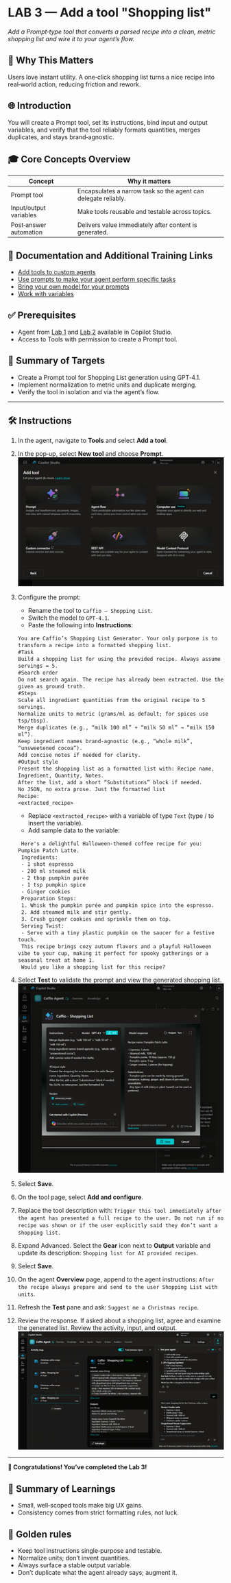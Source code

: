 # LAB 3 — Add a tool "Shopping list"

*Add a Prompt‑type tool that converts a parsed recipe into a clean, metric shopping list and wire it to your agent’s flow.*

## 🤔 Why This Matters

Users love instant utility. A one‑click shopping list turns a nice recipe into real‑world action, reducing friction and rework.

## 🌐 Introduction
You will create a Prompt tool, set its instructions, bind input and output variables, and verify that the tool reliably formats quantities, merges duplicates, and stays brand‑agnostic.

## 🎓 Core Concepts Overview

|Concept|Why it matters|
|--|--|
|Prompt tool|Encapsulates a narrow task so the agent can delegate reliably.|
|Input/output variables|Make tools reusable and testable across topics.||Deterministic formatting rules|Prevents messy outputs and unit chaos.|
|Post‑answer automation|Delivers value immediately after content is generated.|

## 📄 Documentation and Additional Training Links

- [Add tools to custom agents](https://learn.microsoft.com/en-us/microsoft-copilot-studio/advanced-plugin-actions)
- [Use prompts to make your agent perform specific tasks](https://learn.microsoft.com/en-us/microsoft-copilot-studio/nlu-prompt-node)
- [Bring your own model for your prompts](https://learn.microsoft.com/en-us/ai-builder/byom-for-your-prompts)
- [Work with variables](https://learn.microsoft.com/en-us/microsoft-copilot-studio/authoring-variables)

## ✅ Prerequisites

- Agent from [Lab 1](../lab-1-create-agent/README.md) and [Lab 2](../lab-2-extend-knowledge/README.md) available in Copilot Studio.
- Access to Tools with permission to create a Prompt tool.

## 🎯 Summary of Targets

- Create a Prompt tool for Shopping List generation using GPT‑4.1.
- Implement normalization to metric units and duplicate merging.
- Verify the tool in isolation and via the agent’s flow.

***

## 🛠️ Instructions

1. In the agent, navigate to **Tools** and select **Add a tool**.
2. In the pop‑up, select **New tool** and choose **Prompt**.
![Select Prompt type](../../assets/3-prompt-tool.png)
3. Configure the prompt:
   - Rename the tool to `Caffio — Shopping List`.
   - Switch the model to `GPT‑4.1`.
   - Paste the following into **Instructions**:
    ```
    You are Caffio’s Shopping List Generator. Your only purpose is to transform a recipe into a formatted shopping list.
    #Task
    Build a shopping list for using the provided recipe. Always assume servings = 5.
    #Search order
    Do not search again. The recipe has already been extracted. Use the given as ground truth.
    #Steps
    Scale all ingredient quantities from the original recipe to 5 servings.
    Normalize units to metric (grams/ml as default; for spices use tsp/tbsp).
    Merge duplicates (e.g., “milk 100 ml” + “milk 50 ml” → “milk 150 ml”).
    Keep ingredient names brand‑agnostic (e.g., “whole milk”, “unsweetened cocoa”).
    Add concise notes if needed for clarity.
    #Output style
    Present the shopping list as a formatted list with: Recipe name, Ingredient, Quantity, Notes.
    After the list, add a short “Substitutions” block if needed.
    No JSON, no extra prose. Just the formatted list
    Recipe:
    <extracted_recipe>
    ```
   - Replace `<extracted_recipe>` with a variable of type `Text` (type / to insert the variable).
   - Add sample data to the variable:
   ```
    Here's a delightful Halloween-themed coffee recipe for you: Pumpkin Patch Latte.
    Ingredients:
    - 1 shot espresso
    - 200 ml steamed milk
    - 2 tbsp pumpkin purée
    - 1 tsp pumpkin spice
    - Ginger cookies
    Preparation Steps:
    1. Whisk the pumpkin purée and pumpkin spice into the espresso.
    2. Add steamed milk and stir gently.
    3. Crush ginger cookies and sprinkle them on top.
    Serving Twist:
    - Serve with a tiny plastic pumpkin on the saucer for a festive touch.
    This recipe brings cozy autumn flavors and a playful Halloween vibe to your cup, making it perfect for spooky gatherings or a seasonal treat at home ​1​.
    Would you like a shopping list for this recipe?
   ```
4. Select **Test** to validate the prompt and view the generated shopping list.
![Test prompt](../../assets/3-test-prompt.png)

5. Select **Save**.
6. On the tool page, select **Add and configure**.
7. Replace the tool description with: `Trigger this tool immediately after the agent has presented a full recipe to the user. Do not run if no recipe was shown or if the user explicitly said they don’t want a shopping list.`
8. Expand Advanced. Select the **Gear** icon next to **Output** variable and update its description: `Shopping list for AI provided recipes`.
9. Select **Save**.
10. On the agent **Overview** page, append to the agent instructions: `After the recipe always prepare and send to the user Shopping List with units`.
11. Refresh the **Test** pane and ask: `Suggest me a Christmas recipe`.
12. Review the response. If asked about a shopping list, agree and examine the generated list. Review the activity, input, and output.
![Test tool](../../assets/3-test-tool.png)

***

**🏅 Congratulations! You’ve completed the Lab 3!**

## 📑 Summary of Learnings

- Small, well‑scoped tools make big UX gains.
- Consistency comes from strict formatting rules, not luck.

## 🔑 Golden rules

- Keep tool instructions single‑purpose and testable.
- Normalize units; don’t invent quantities.
- Always surface a stable output variable.
- Don’t duplicate what the agent already says; augment it.